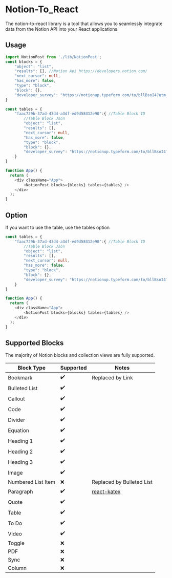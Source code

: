 # Notion-To_React

The notion-to-react library is a tool that allows you to seamlessly integrate data from the Notion API into your React applications.


## Usage

```ts
import NotionPost from './lib/NotionPost';
const blocks = {
    "object": "list",
    "results": [], //Notion Api https://developers.notion.com/
    "next_cursor": null,
    "has_more": false,
    "type": "block",
    "block": {},
    "developer_survey": "https://notionup.typeform.com/to/bllBsoI4?utm_source=postman"
}

const tables = {
    "faac729b-37ad-43d4-a3df-ed9d58412e90":{ //Table Block ID
        //Table Block Json
        "object": "list",
        "results": [],
        "next_cursor": null,
        "has_more": false,
        "type": "block",
        "block": {},
        "developer_survey": "https://notionup.typeform.com/to/bllBsoI4?utm_source=postman"
    }
}

function App() {
  return (
    <div className="App">
        <NotionPost blocks={blocks} tables={tables} />
    </div>
  );
}
```

## Option

If you want to use the table, use the tables option

```ts
const tables = {
    "faac729b-37ad-43d4-a3df-ed9d58412e90":{ //Table Block ID
        //Table Block Json
        "object": "list",
        "results": [],
        "next_cursor": null,
        "has_more": false,
        "type": "block",
        "block": {},
        "developer_survey": "https://notionup.typeform.com/to/bllBsoI4?utm_source=postman"
    }
}

function App() {
  return (
    <div className="App">
        <NotionPost blocks={blocks} tables={tables} />
    </div>
  );
}
```

## Supported Blocks

The majority of Notion blocks and collection views are fully supported.

| Block Type               | Supported  | Notes                                                                                                            |
| ------------------------ | ---------- | ---------------------------------------------------------------------------------------------------------------- |
| Bookmark                 | ✔️         | Replaced by Link                                                                                                 |
| Bulleted List            | ✔️         |                                                                                                                  |
| Callout                  | ✔️         |                                                                                                                  |
| Code                     | ✔️         |                                                                                                                  |
| Divider                  | ✔️         |                                                                                                                  |
| Equation                 | ✔️         |                                                                                                                  |
| Heading 1                | ✔️         |                                                                                                                  |
| Heading 2                | ✔️         |                                                                                                                  |
| Heading 3                | ✔️         |                                                                                                                  |
| Image                    | ✔️         |                                                                                                                  |
| Numbered List Item       | ❌         | Replaced by Bulleted List                                                                                        |
| Paragraph                | ✔️         | [react-katex](https://github.com/MatejBransky/react-katex)                                                       |
| Quote                    | ✔️         |                                                                                                                  |
| Table                    | ✔️         |                                                                                                                  |
| To Do                    | ✔️         |                                                                                                                  |
| Video                    | ✔️         |                                                                                                                  |
| Toggle                   | ❌         |                                                                                                                  |
| PDF                      | ❌         |                                                                                                                  |
| Sync                     | ❌         |                                                                                                                  |
| Column                   | ❌         |                                                                                                                  |